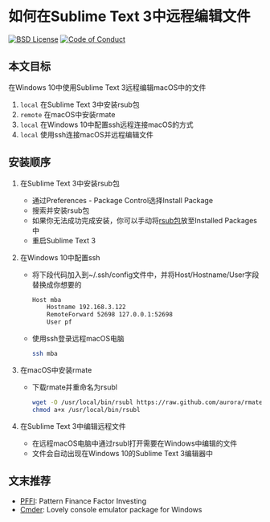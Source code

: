 如何在Sublime Text 3中远程编辑文件
===================

[![BSD License][bsdlicense-button]][bsdlicense]
[![Code of Conduct][codeofconduct-button]][Code of Conduct]

[bsdlicense-button]: http://img.shields.io/badge/license-BSD-yellow.svg
[bsdlicense]: http://opensource.org/licenses/BSD-3-Clause
[codeofconduct-button]: https://img.shields.io/badge/code%20of%20conduct-contributor%20covenant-green.svg?style=flat-square
[Code of Conduct]: https://github.com/Python-Markdown/markdown/blob/master/CODE_OF_CONDUCT.md



本文目标
-------------

在Windows 10中使用Sublime Text 3远程编辑macOS中的文件

1. `local` 在Sublime Text 3中安装rsub包
2. `remote` 在macOS中安装rmate
3. `local` 在Windows 10中配置ssh远程连接macOS的方式
4. `local` 使用ssh连接macOS并远程编辑文件




安装顺序
-------------

1. 在Sublime Text 3中安装rsub包

   - 通过Preferences - Package Control选择Install Package
   - 搜索并安装rsub包
   - 如果你无法成功完成安装，你可以手动将[rsub包](/sources/rsub.sublime-package)放至Installed Packages中
   - 重启Sublime Text 3

2. 在Windows 10中配置ssh

   - 将下段代码加入到~/.ssh/config文件中，并将Host/Hostname/User字段替换成你想要的

     ```bash
     Host mba
         Hostname 192.168.3.122
         RemoteForward 52698 127.0.0.1:52698
         User pf
     ```

   - 使用ssh登录远程macOS电脑

     ```bash
     ssh mba
     ```

3. 在macOS中安装rmate

   - 下载rmate并重命名为rsubl

     ```bash
     wget -O /usr/local/bin/rsubl https://raw.github.com/aurora/rmate/master/rmate
     chmod a+x /usr/local/bin/rsubl
     ```

4. 在Sublime Text 3中编辑远程文件

   - 在远程macOS电脑中通过rsubl打开需要在Windows中编辑的文件
   - 文件会自动出现在Windows 10的Sublime Text 3编辑器中




文末推荐
-------------

- [PFFI](https://github.com/patternfinance/PFFI): Pattern Finance Factor Investing
- [Cmder](https://github.com/cmderdev/cmder): Lovely console emulator package for Windows